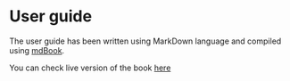 # User guide

The user guide has been written using MarkDown language and compiled using [mdBook](https://github.com/rust-lang/mdBook/tree/master).

You can check live version of the book [here]()
